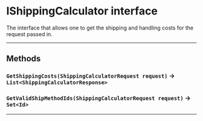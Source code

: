 # IShippingCalculator interface

The interface that allows one to get the shipping and handling costs for the request passed in.

---
## Methods
### `GetShippingCosts(ShippingCalculatorRequest request)` → `List<ShippingCalculatorResponse>`
### `GetValidShipMethodIds(ShippingCalculatorRequest request)` → `Set<Id>`
---
